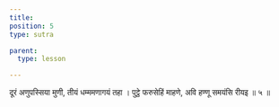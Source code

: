 ```yaml
---
title: 
position: 5
type: sutra

parent:
  type: lesson

---
```


दूरं अणुपस्सिया मुणी, तीयं धम्ममणागयं तहा ।
पुट्ठे फरुसेहिं माहणे, अवि हण्णू समयंसि रीयइ ॥ ५ ॥